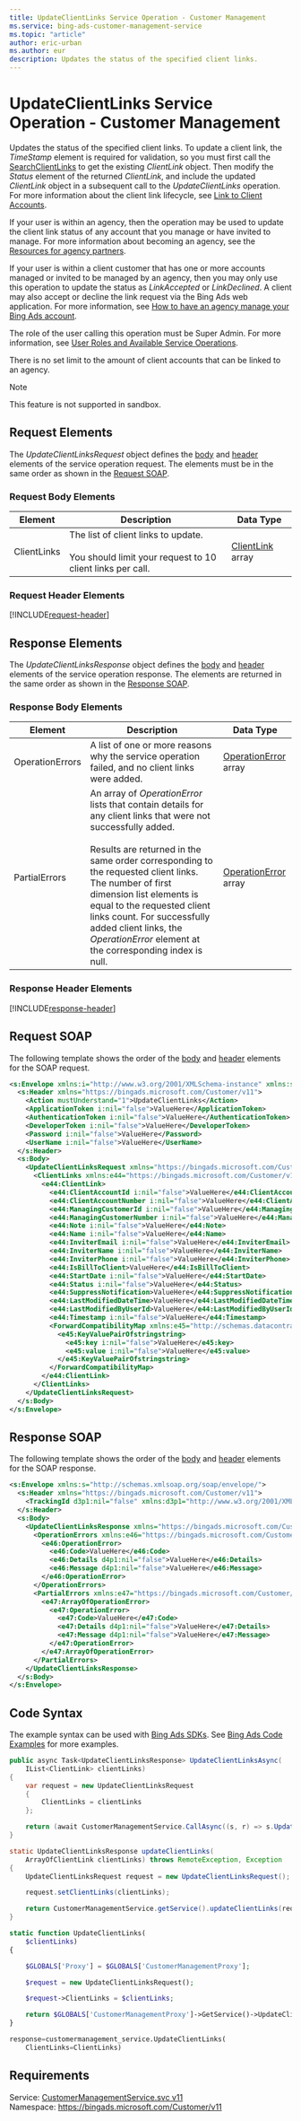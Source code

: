 ```yaml
---
title: UpdateClientLinks Service Operation - Customer Management
ms.service: bing-ads-customer-management-service
ms.topic: "article"
author: eric-urban
ms.author: eur
description: Updates the status of the specified client links.
---
```

# UpdateClientLinks Service Operation - Customer Management
Updates the status of the specified client links. To update a client link, the *TimeStamp* element is required for validation, so you must first call the [SearchClientLinks](../customer-management-service/searchclientlinks.md) to get the existing *ClientLink* object. Then modify the *Status* element of the returned *ClientLink*, and include the updated *ClientLink* object  in a subsequent call to the *UpdateClientLinks* operation. For more information about the client link lifecycle, see [Link to Client Accounts](~/guides/management-model-agencies.md#clientlink).

If your user is within an agency, then the operation may be used to update the client link status of any account that you manage or have invited to manage. For more information about becoming an agency, see the [Resources for agency partners](https://advertise.bingads.microsoft.com/en-us/resources/bing-partner-program/agency-resources).

If your user is within a client customer that has one or more accounts managed or invited to be managed by an agency, then you may only use this operation to update the status as *LinkAccepted* or *LinkDeclined*. A  client may also accept or decline the link request via the Bing Ads web application. For more information, see [How to have an agency manage your Bing Ads account](http://help.bingads.microsoft.com/#apex/3/en/52004/3).

The role of the user calling this operation must be Super Admin. For more information, see [User Roles and Available Service Operations](~/guides/customer-accounts.md#userroles).

There is no set limit to the amount of client accounts that can be linked to an agency.


> [!NOTE]
>This feature is not supported in sandbox.

## <a name="request"></a>Request Elements
The *UpdateClientLinksRequest* object defines the [body](#request-body) and [header](#request-header) elements of the service operation request. The elements must be in the same order as shown in the [Request SOAP](#request-soap). 

### <a name="request-body"></a>Request Body Elements

|Element|Description|Data Type|
|-----------|---------------|-------------|
|<a name="clientlinks"></a>ClientLinks|The list of client links to update.<br /><br />You should limit your request to 10 client links per call.|[ClientLink](clientlink.md) array|

### <a name="request-header"></a>Request Header Elements
[!INCLUDE[request-header](./includes/request-header.md)]

## <a name="response"></a>Response Elements
The *UpdateClientLinksResponse* object defines the [body](#response-body) and [header](#response-header) elements of the service operation response. The elements are returned in the same order as shown in the [Response SOAP](#response-soap).

### <a name="response-body"></a>Response Body Elements

|Element|Description|Data Type|
|-----------|---------------|-------------|
|<a name="operationerrors"></a>OperationErrors|A list of one or more reasons why the service operation failed, and no client links were added.|[OperationError](operationerror.md) array|
|<a name="partialerrors"></a>PartialErrors|An array of *OperationError* lists that contain details for any client links that were not successfully added.<br /><br />Results are returned in the same order corresponding to the requested client links. The number of first dimension list elements is equal to the requested client links count. For successfully added client links, the *OperationError* element at the corresponding index is null.|[OperationError](operationerror.md) array|

### <a name="response-header"></a>Response Header Elements
[!INCLUDE[response-header](./includes/response-header.md)]

## <a name="request-soap"></a>Request SOAP
The following template shows the order of the [body](#request-body) and [header](#request-header) elements for the SOAP request.

```xml
<s:Envelope xmlns:i="http://www.w3.org/2001/XMLSchema-instance" xmlns:s="http://schemas.xmlsoap.org/soap/envelope/">
  <s:Header xmlns="https://bingads.microsoft.com/Customer/v11">
    <Action mustUnderstand="1">UpdateClientLinks</Action>
    <ApplicationToken i:nil="false">ValueHere</ApplicationToken>
    <AuthenticationToken i:nil="false">ValueHere</AuthenticationToken>
    <DeveloperToken i:nil="false">ValueHere</DeveloperToken>
    <Password i:nil="false">ValueHere</Password>
    <UserName i:nil="false">ValueHere</UserName>
  </s:Header>
  <s:Body>
    <UpdateClientLinksRequest xmlns="https://bingads.microsoft.com/Customer/v11">
      <ClientLinks xmlns:e44="https://bingads.microsoft.com/Customer/v11/Entities" i:nil="false">
        <e44:ClientLink>
          <e44:ClientAccountId i:nil="false">ValueHere</e44:ClientAccountId>
          <e44:ClientAccountNumber i:nil="false">ValueHere</e44:ClientAccountNumber>
          <e44:ManagingCustomerId i:nil="false">ValueHere</e44:ManagingCustomerId>
          <e44:ManagingCustomerNumber i:nil="false">ValueHere</e44:ManagingCustomerNumber>
          <e44:Note i:nil="false">ValueHere</e44:Note>
          <e44:Name i:nil="false">ValueHere</e44:Name>
          <e44:InviterEmail i:nil="false">ValueHere</e44:InviterEmail>
          <e44:InviterName i:nil="false">ValueHere</e44:InviterName>
          <e44:InviterPhone i:nil="false">ValueHere</e44:InviterPhone>
          <e44:IsBillToClient>ValueHere</e44:IsBillToClient>
          <e44:StartDate i:nil="false">ValueHere</e44:StartDate>
          <e44:Status i:nil="false">ValueHere</e44:Status>
          <e44:SuppressNotification>ValueHere</e44:SuppressNotification>
          <e44:LastModifiedDateTime>ValueHere</e44:LastModifiedDateTime>
          <e44:LastModifiedByUserId>ValueHere</e44:LastModifiedByUserId>
          <e44:Timestamp i:nil="false">ValueHere</e44:Timestamp>
          <ForwardCompatibilityMap xmlns:e45="http://schemas.datacontract.org/2004/07/System.Collections.Generic" i:nil="false">
            <e45:KeyValuePairOfstringstring>
              <e45:key i:nil="false">ValueHere</e45:key>
              <e45:value i:nil="false">ValueHere</e45:value>
            </e45:KeyValuePairOfstringstring>
          </ForwardCompatibilityMap>
        </e44:ClientLink>
      </ClientLinks>
    </UpdateClientLinksRequest>
  </s:Body>
</s:Envelope>
```

## <a name="response-soap"></a>Response SOAP
The following template shows the order of the [body](#response-body) and [header](#response-header) elements for the SOAP response.

```xml
<s:Envelope xmlns:s="http://schemas.xmlsoap.org/soap/envelope/">
  <s:Header xmlns="https://bingads.microsoft.com/Customer/v11">
    <TrackingId d3p1:nil="false" xmlns:d3p1="http://www.w3.org/2001/XMLSchema-instance">ValueHere</TrackingId>
  </s:Header>
  <s:Body>
    <UpdateClientLinksResponse xmlns="https://bingads.microsoft.com/Customer/v11">
      <OperationErrors xmlns:e46="https://bingads.microsoft.com/Customer/v11/Exception" d4p1:nil="false" xmlns:d4p1="http://www.w3.org/2001/XMLSchema-instance">
        <e46:OperationError>
          <e46:Code>ValueHere</e46:Code>
          <e46:Details d4p1:nil="false">ValueHere</e46:Details>
          <e46:Message d4p1:nil="false">ValueHere</e46:Message>
        </e46:OperationError>
      </OperationErrors>
      <PartialErrors xmlns:e47="https://bingads.microsoft.com/Customer/v11/Exception" d4p1:nil="false" xmlns:d4p1="http://www.w3.org/2001/XMLSchema-instance">
        <e47:ArrayOfOperationError>
          <e47:OperationError>
            <e47:Code>ValueHere</e47:Code>
            <e47:Details d4p1:nil="false">ValueHere</e47:Details>
            <e47:Message d4p1:nil="false">ValueHere</e47:Message>
          </e47:OperationError>
        </e47:ArrayOfOperationError>
      </PartialErrors>
    </UpdateClientLinksResponse>
  </s:Body>
</s:Envelope>
```

## <a name="example"></a>Code Syntax
The example syntax can be used with [Bing Ads SDKs](~/guides/client-libraries.md). See [Bing Ads Code Examples](~/guides/code-examples.md) for more examples.
```csharp
public async Task<UpdateClientLinksResponse> UpdateClientLinksAsync(
	IList<ClientLink> clientLinks)
{
	var request = new UpdateClientLinksRequest
	{
		ClientLinks = clientLinks
	};

	return (await CustomerManagementService.CallAsync((s, r) => s.UpdateClientLinksAsync(r), request));
}
```
```java
static UpdateClientLinksResponse updateClientLinks(
	ArrayOfClientLink clientLinks) throws RemoteException, Exception
{
	UpdateClientLinksRequest request = new UpdateClientLinksRequest();

	request.setClientLinks(clientLinks);

	return CustomerManagementService.getService().updateClientLinks(request);
}
```
```php
static function UpdateClientLinks(
	$clientLinks)
{

	$GLOBALS['Proxy'] = $GLOBALS['CustomerManagementProxy'];

	$request = new UpdateClientLinksRequest();

	$request->ClientLinks = $clientLinks;

	return $GLOBALS['CustomerManagementProxy']->GetService()->UpdateClientLinks($request);
}
```
```python
response=customermanagement_service.UpdateClientLinks(
	ClientLinks=ClientLinks)
```

## Requirements
Service: [CustomerManagementService.svc v11](https://clientcenter.api.bingads.microsoft.com/Api/CustomerManagement/v11/CustomerManagementService.svc)  
Namespace: https://bingads.microsoft.com/Customer/v11  

